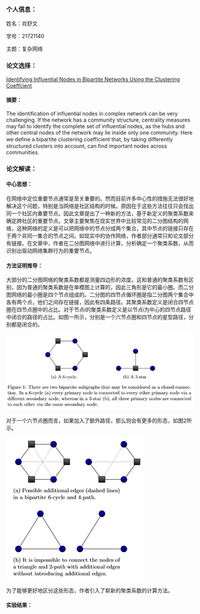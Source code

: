 ### 个人信息：

姓名：肖舒文

学号：21721140

主题：复杂网络


### 论文选择：

[Identifying Influential Nodes in Bipartite Networks Using the Clustering Coeffcient](https://arxiv.org/pdf/1406.5814.pdf)

#### 摘要：

The identification of influential nodes in complex network can be very challenging. If the network has a community structure, centrality measures may fail to identify the complete set of influential nodes, as the hubs and other central nodes of the network may lie inside only one community. Here we define a bipartite clustering coefficient that, by taking diﬀerently structured clusters into account, can find important nodes across communities.

### 论文解读：

#### 中心思想：

在网络中定位重要节点通常是至关重要的。然而目前许多中心性的措施无法很好地解决这个问题，特别是当网络是社区结构的时候。原因在于这些方法往往只会找出同一个社区内重要节点。因此文章提出了一种新的方法，基于新定义的聚类系数来确定跨社区的重要节点。文章主要聚焦在现实世界中比较常见的二分图结构的网络，这种网络的定义是可以把网络中的节点分成两个集合，其中节点的链接只存在于两个非同一集合的节点之间。如现实中的协作网络，作者部分通常只和论文部分有链接。在文章中，作者在二分图网络中进行计算，分析确定一个聚类系数，从而识别出驱动网络集群行为的重要节点。

#### 方法证明推导：

大部分的二分图网络的聚类系数都是测量四边形的浓度。这和普通的聚类系数有区别，因为普通的聚类系数是在单模图上计算的，因此三角形是它的最小圈。而二分图网络的最小圈是四个节点组成的。二分图的四节点循环圈是指二分图两个集合中各有两个点，他们之间存在链接，因此有四条路径。其聚类系数定义是闭合四节点圈在四节点圈中的占比。对于节点i的聚类系数定义是以节点i为中心的四节点路径中闭合的路径的占比。如图一所示，分别是一个六节点圈和四节点的星型路径，分别都是闭合的。

![图1](figure1.png)

对于一个六节点圈而言，如果加入了额外路径，那么则会有更多的形态，如图2所示。

![图2](figure2.png)

为了能够更好地区分这些形态，作者引入了崭新的聚类系数的计算方法。



#### 实验结果：
